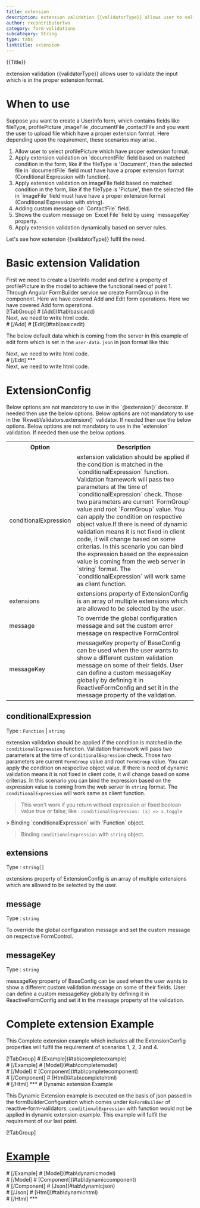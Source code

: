 ```yaml
---
title: extension
description: extension validation {{validatorType}} allows user to validate the input which is in the proper extension format.
author: rxcontributortwo
category: form-validations
subcategory: String
type: tabs
linktitle: extension
---
```


<div class="title-bar top_title"><p>{{Title}}</p></div> <div class="title-bar"><p>extension validation {{validatorType}} allows user to validate the input which is in the proper extension format.</p></div>

# When to use
Suppose you want to create a UserInfo form, which contains fields like fileType, profilePicture ,imageFile ,documentFile ,contactFile and you want the user to upload file which have a proper extension format. Here depending upon the requirement, these scenarios may arise..

<ol class='showHideElement'>
   <li>Allow user to select profilePicture which have proper extension format.</li>
   <li>Apply extension validation on `documentFile` field based on matched condition in the form, like if the fileType is 'Document', then the selected file in `documentFile` field must have have a proper extension format (Conditional Expression with function).</li>
   <li>Apply extension validation on imageFile field based on matched condition in the form, like if the fileType is 'Picture', then the selected file in `imageFile` field must have have a proper extension format (Conditional Expression with string).</li>
   <li>Adding custom message on `ContactFile` field.</li>
   <li>Shows the custom message on `Excel File` field by using `messageKey` property.</li>
   <data-scope scope="['decorator','validator']">
      <li>Apply extension validation dynamically based on server rules.</li>
   </data-scope>
</ol>
Let's see how extension {{validatorType}} fulfil the need.
 
# Basic extension Validation
<data-scope scope="['decorator','template-driven-directives','template-driven-decorators']">
First we need to create a UserInfo model and define a property of profilePicture in the model to achieve the functional need of point 1.
<div component="app-code" key="extension-add-model"></div> 
</data-scope>
Through Angular FormBuilder service we create FormGroup in the component.
<data-scope scope="['decorator']">
Here we have covered Add and Edit form operations. 
</data-scope>

<data-scope scope="['validator','template-driven-directives','template-driven-decorators']">
Here we have covered Add form operations. 
</data-scope>

<data-scope scope="['decorator']">
<div component="app-tabs" key="basic-operations"></div>
[!TabGroup]
# [Add](#tab\basicadd)
<div component="app-code" key="extension-add-component"></div> 
Next, we need to write html code.
<div component="app-code" key="extension-add-html"></div> 
<div component="app-example-runner" ref-component="app-extension-add"></div>
# [/Add]
# [Edit](#tab\basicedit)
<div component="app-code" key="extension-edit-component"></div>

The below default data which is coming from the server in this example of edit form which is set in the `user-data.json` in json format like this:
<div component="app-code" key="extension-edit-json"></div> 
Next, we need to write html code.
<div component="app-code" key="extension-edit-html"></div> 
<div component="app-example-runner" ref-component="app-extension-edit"></div>
# [/Edit]
***
</data-scope>

<data-scope scope="['validator','template-driven-directives','template-driven-decorators']">
<div component="app-code" key="extension-add-component"></div> 
Next, we need to write html code.
<div component="app-code" key="extension-add-html"></div> 
<div component="app-example-runner" ref-component="app-extension-add"></div>
</data-scope>

# ExtensionConfig
<data-scope scope="['decorator']">
Below options are not mandatory to use in the `@extension()` decorator. If needed then use the below options.
</data-scope>
<data-scope scope="['validator']">
Below options are not mandatory to use in the `RxwebValidators.extension()` validator. If needed then use the below options.
</data-scope>
<data-scope scope="['template-driven-directives','template-driven-decorators']">
Below options are not mandatory to use in the `extension` validation. If needed then use the below options.
</data-scope>

<table class="table table-bordered table-striped showHideElement">
<tr><th>Option</th><th>Description</th></tr>
<tr><td><a  (click)='scrollTo("#conditionalExpression")'  title="conditionalExpression">conditionalExpression</a></td><td>extension validation should be applied if the condition is matched in the `conditionalExpression` function. Validation framework will pass two parameters at the time of `conditionalExpression` check. Those two parameters are current `FormGroup` value and root `FormGroup` value. You can apply the condition on respective object value.If there is need of dynamic validation means it is not fixed in client code, it will change based on some criterias. In this scenario you can bind the expression based on the expression value is coming from the web server in `string` format. The `conditionalExpression` will work same as client function.</td></tr>
<tr><td><a (click)='scrollTo("#extensions")'  title="extensions">extensions</a></td><td>extensions property of ExtensionConfig is an array of multiple extensions which are allowed to be selected by the user.</td></tr>
<tr><td><a  (click)='scrollTo("#message")'  title="message">message</a></td><td>To override the global configuration message and set the custom error message on respective FormControl</td></tr>
<tr><td><a (click)='scrollTo("#messageKey")' title="messageKey">messageKey</a></td><td>messageKey property of BaseConfig can be used when the user wants to show a different custom validation message on some of their fields. User can define a custom messageKey globally by defining it in ReactiveFormConfig and set it in the message property of the validation.</td></tr>
</table>

## conditionalExpression 
Type :  `Function`  |  `string` 

extension validation should be applied if the condition is matched in the `conditionalExpression` function. Validation framework will pass two parameters at the time of `conditionalExpression` check. Those two parameters are current `FormGroup` value and root `FormGroup` value. You can apply the condition on respective object value.
If there is need of dynamic validation means it is not fixed in client code, it will change based on some criterias. In this scenario you can bind the expression based on the expression value is coming from the web server in `string` format. The `conditionalExpression` will work same as client function.

> This won't work if you return without expression or fixed boolean value true or false; like : `conditionalExpression: (x) => x.toggle`

<data-scope scope="['validator','decorator']">
> Binding `conditionalExpression` with `Function` object.
<div component="app-code" key="extension-conditionalExpressionExampleFunction-model"></div> 
</data-scope>

> Binding `conditionalExpression` with `string` object.
<div component="app-code" key="extension-conditionalExpressionExampleString-model"></div> 

<div component="app-example-runner" ref-component="app-extension-conditionalExpression" title="extension {{validatorType}} with conditionalExpression" key="conditionalExpression"></div>

## extensions
Type :  `string[]` 

extensions property of ExtensionConfig is an array of multiple extensions which are allowed to be selected by the user.

<div component="app-code" key="extension-extensionsExample-model"></div> 
<div component="app-example-runner" ref-component="app-extension-extensions" title="extension {{validatorType}} with extensions" key="extensions"></div>

## message 
Type :  `string` 

To override the global configuration message and set the custom message on respective FormControl.

<div component="app-code" key="extension-messageExample-model"></div> 
<div component="app-example-runner" ref-component="app-extension-message" title="extension {{validatorType}} with message" key="message"></div>

## messageKey
Type : `string`

messageKey property of BaseConfig can be used when the user wants to show a different custom validation message on some of their fields. User can define a custom messageKey globally by defining it in ReactiveFormConfig and set it in the message property of the validation.

<div component="app-code" key="extension-messageKeyExample-model"></div> 
<div component="app-example-runner" ref-component="app-extension-messageKey" title="extension {{validatorType}} with messageKey" key="messageKey"></div>

# Complete extension Example

This Complete extension example which includes all the ExtensionConfig properties will fulfil the requirement of scenarios 1, 2, 3 and 4.

<div component="app-tabs" key="complete"></div>
[!TabGroup]
# [Example](#tab\completeexample)
<div component="app-example-runner" ref-component="app-extension-complete"></div>
# [/Example]
<data-scope scope="['decorator','template-driven-directives','template-driven-decorators']">
# [Model](#tab\completemodel)
<div component="app-code" key="extension-complete-model"></div> 
# [/Model]
</data-scope>
# [Component](#tab\completecomponent)
<div component="app-code" key="extension-complete-component"></div> 
# [/Component]
# [Html](#tab\completehtml)
<div component="app-code" key="extension-complete-html"></div> 
# [/Html]
***

<data-scope scope="['decorator','validator']">
# Dynamic extension Example

This Dynamic Extension example is executed on the basis of json passed in the formBuilderConfiguration which comes under `RxFormBuilder` of reactive-form-validators. `conditionalExpression` with function would not be applied in dynamic extension example. This example will fulfil the requirement of our last point.

<div component="app-tabs" key="dynamic"></div>

[!TabGroup]
# [Example](#tab\dynamicexample)
<div component="app-example-runner" ref-component="app-extension-dynamic"></div>
# [/Example]
<data-scope scope="['decorator']">
# [Model](#tab\dynamicmodel)
<div component="app-code" key="extension-dynamic-model"></div>
# [/Model]
</data-scope>
# [Component](#tab\dynamiccomponent)
<div component="app-code" key="extension-dynamic-component"></div>
# [/Component]
# [Json](#tab\dynamicjson)
<div component="app-code" key="extension-dynamic-json"></div>
# [/Json]
# [Html](#tab\dynamichtml)
<div component="app-code" key="extension-dynamic-html"></div> 
# [/Html]
***
</data-scope>
